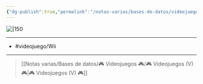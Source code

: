 ```yaml
---
{"dg-publish":true,"permalink":"/notas-varias/bases-de-datos/videojuegos/v-dragon-ball-z-budokai-tenkaichi-3/"}
---
```



![|150](https://images.igdb.com/igdb/image/upload/t_cover_big/co3r52.jpg)

---

- #videojuego/Wii

---

> [[Notas varias/Bases de datos/🎮 Videojuegos 🎮/🎮 Videojuegos (V) 🎮\|🎮 Videojuegos (V) 🎮]]